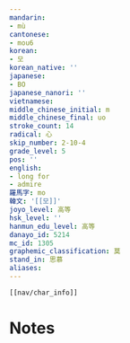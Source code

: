 ```yaml
---
mandarin:
- mù
cantonese:
- mou6
korean:
- 모
korean_native: ''
japanese:
- BO
japanese_nanori: ''
vietnamese:
middle_chinese_initial: m
middle_chinese_final: uo
stroke_count: 14
radical: 心
skip_number: 2-10-4
grade_level: 5
pos: ''
english:
- long for
- admire
羅馬字: mo
韓文: '[[모]]'
joyo_level: 高等
hsk_level: ''
hanmun_edu_level: 高等
danayo_id: 5214
mc_id: 1305
graphemic_classification: 莫
stand_in: 思慕
aliases:
---
```

```meta-bind-embed
[[nav/char_info]]
```

# Notes
